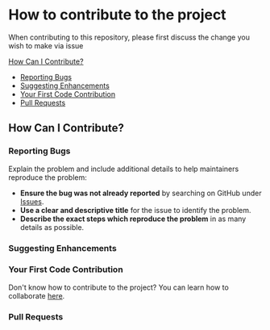 # How to contribute to the project

When contributing to this repository, please first discuss the change you wish to make via issue

[How Can I Contribute?](#how-can-i-contribute)

* [Reporting Bugs](#reporting-bugs)
* [Suggesting Enhancements](#suggesting-enhancements)
* [Your First Code Contribution](#your-first-code-contribution)
* [Pull Requests](#pull-requests)

## How Can I Contribute?

### Reporting Bugs

Explain the problem and include additional details to help maintainers reproduce the problem:

* **Ensure the bug was not already reported** by searching on GitHub under [Issues](/issues).
* **Use a clear and descriptive title** for the issue to identify the problem.
* **Describe the exact steps which reproduce the problem** in as many details as possible.

### Suggesting Enhancements

### Your First Code Contribution

Don't know how to contribute to the project? You can learn how to collaborate [here](https://github.com/firstcontributions/first-contributions).

### Pull Requests
